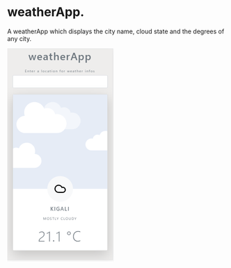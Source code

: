 # weatherApp.
 A weatherApp which displays the city name, cloud state and the degrees of any city.

![Demo](demo.png)